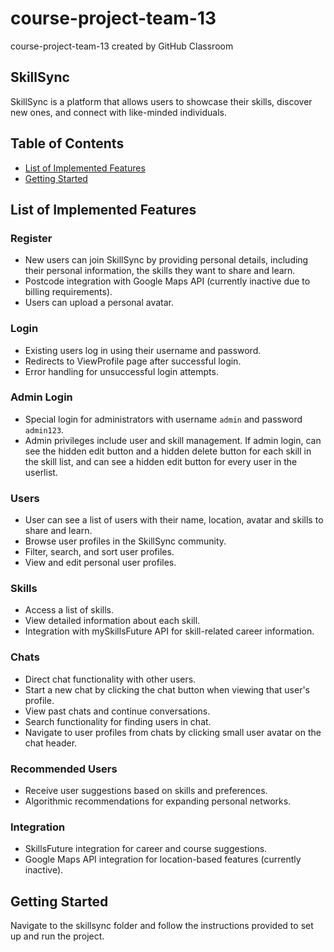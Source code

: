# course-project-team-13

course-project-team-13 created by GitHub Classroom

## SkillSync

SkillSync is a platform that allows users to showcase their skills, discover new ones, and connect with like-minded individuals.

## Table of Contents

- [List of Implemented Features](#list-of-implemented-features)
- [Getting Started](#getting-started)

## List of Implemented Features

### Register
- New users can join SkillSync by providing personal details, including their personal information, the skills they want to share and learn.
- Postcode integration with Google Maps API (currently inactive due to billing requirements).
- Users can upload a personal avatar.

### Login
- Existing users log in using their username and password.
- Redirects to ViewProfile page after successful login.
- Error handling for unsuccessful login attempts.

### Admin Login
- Special login for administrators with username `admin` and password `admin123`.
- Admin privileges include user and skill management. If admin login, can see the hidden edit button and a hidden delete button for each skill in the skill list, and can see a hidden edit button for every user in the userlist.

### Users
- User can see a list of users with their name, location, avatar and skills to share and learn.
- Browse user profiles in the SkillSync community.
- Filter, search, and sort user profiles.
- View and edit personal user profiles.

### Skills
- Access a list of skills.
- View detailed information about each skill.
- Integration with mySkillsFuture API for skill-related career information.

### Chats
- Direct chat functionality with other users.
- Start a new chat by clicking the chat button when viewing that user's profile.
- View past chats and continue conversations.
- Search functionality for finding users in chat.
- Navigate to user profiles from chats by clicking small user avatar on the chat header.


### Recommended Users
- Receive user suggestions based on skills and preferences.
- Algorithmic recommendations for expanding personal networks.

### Integration
- SkillsFuture integration for career and course suggestions.
- Google Maps API integration for location-based features (currently inactive).

## Getting Started

Navigate to the skillsync folder and follow the instructions provided to set up and run the project.
